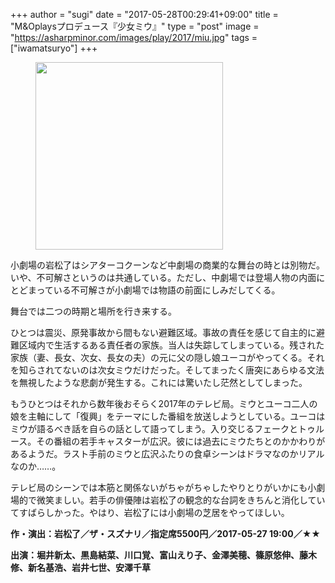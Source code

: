 +++
author = "sugi"
date = "2017-05-28T00:29:41+09:00"
title = "M&Oplaysプロデュース『少女ミウ』"
type = "post"
image = "https://asharpminor.com/images/play/2017/miu.jpg"
tags = ["iwamatsuryo"]
+++
<figure class="alignleft"><img src="/images/play/2017/miu.jpg" alt="" style="width: 300px !important;"></figure>

小劇場の岩松了はシアターコクーンなど中劇場の商業的な舞台の時とは別物だ。いや、不可解さというのは共通している。ただし、中劇場では登場人物の内面にとどまっている不可解さが小劇場では物語の前面にしみだしてくる。

舞台では二つの時期と場所を行き来する。

ひとつは震災、原発事故から間もない避難区域。事故の責任を感じて自主的に避難区域内で生活するある責任者の家族。当人は失踪してしまっている。残された家族（妻、長女、次女、長女の夫）の元に父の隠し娘ユーコがやってくる。それを知らされてないのは次女ミウだけだった。そしてまったく唐突にあらゆる文法を無視したような悲劇が発生する。これには驚いたし茫然としてしまった。

もうひとつはそれから数年後おそらく2017年のテレビ局。ミウとユーコ二人の娘を主軸にして「復興」をテーマにした番組を放送しようとしている。ユーコはミウが語るべき話を自らの話として語ってしまう。入り交じるフェークとトゥルース。その番組の若手キャスターが広沢。彼には過去にミウたちとのかかわりがあるようだ。ラスト手前のミウと広沢ふたりの食卓シーンはドラマなのかリアルなのか……。

テレビ局のシーンでは本筋と関係ないがちゃがちゃしたやりとりがいかにも小劇場的で微笑ましい。若手の俳優陣は岩松了の観念的な台詞をきちんと消化していてすばらしかった。やはり、岩松了には小劇場の芝居をやってほしい。

**作・演出：岩松了／ザ・スズナリ／指定席5500円／2017-05-27 19:00／★★**

**出演：堀井新太、黒島結菜、川口覚、富山えり子、金澤美穂、篠原悠伸、藤木修、新名基浩、岩井七世、安澤千草**

